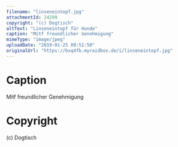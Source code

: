 ```yaml
---
filename: "linseneintopf.jpg"
attachmentId: 24299
copyright: "(c) Dogtisch"
altText: "Linseneintopf für Hunde"
caption: "Mitf freundlicher Genehmigung"
mimeType: "image/jpeg"
uploadDate: "2019-01-25 09:51:50"
originalUrl: "https://bxq4fb.myraidbox.de/i/linseneintopf.jpg"
---
```


# Caption

Mitf freundlicher Genehmigung

# Copyright

(c) Dogtisch
